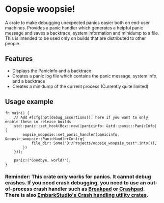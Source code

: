 # Oopsie woopsie!
A crate to make debugging unexpected panics easier both on end-user machines.
Provides a panic handler which generates a helpful panic message and saves a backtrace, system information and minidump to a file.
This is intended to be used only on builds that are distributed to other people.

## Features
- Displays the PanicInfo and a backtrace
- Creates a panic log file which contains the panic message, system info, and a backtrace
- Creates a minidump of the current process (Currently quite limited)

## Usage example
```
fn main() {
    // Add #[cfg(not(debug_assertions))] here if you want to only enable these in release builds
    std::panic::set_hook(Box::new(|panicinfo: &std::panic::PanicInfo| {
        oopsie_woopsie::set_panic_handler(panicinfo, &oopsie_woopsie::PanicHandlerConfig{
            file_dir: Some("D:/Projects/oopsie_woopsie_test".into()),
        })
    }));

    panic!("Goodbye, world!");
}
```

### Reminder: This crate only works for panics. It cannot debug crashes. If you need crash debugging, you need to use an out-of-process crash handler such as [Breakpad](https://github.com/google/breakpad) or [Crashpad](https://github.com/chromium/crashpad). There is also [EmbarkStudio's Crash handling utility crates](https://github.com/EmbarkStudios/crash-handling).